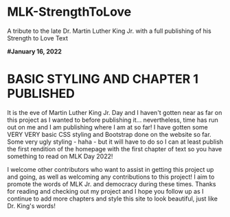 # MLK-StrengthToLove
A tribute to the late Dr. Martin Luther King Jr. with a full publishing of his Strength to Love Text

**#January 16, 2022**
# BASIC STYLING AND CHAPTER 1 PUBLISHED
It is the eve of Martin Luther King Jr. Day and I haven't gotten near as far on this project as I wanted to before publishing it... nevertheless, time has run out on me and I am publishing where I am at so far! I have gotten some VERY VERY basic CSS styling and Bootstrap done on the website so far. Some very ugly styling - haha - but it will have to do so I can at least publish the first rendition of the homepage with the first chapter of text so you have something to read on MLK Day 2022!

I welcome other contributors who want to assist in getting this project up and going, as well as welcoming any contributions to this project! I aim to promote the words of MLK Jr. and democracy during these times. Thanks for reading and checking out my project and I hope you follow up as I continue to add more chapters and style this site to look beautiful, just like Dr. King's words!
